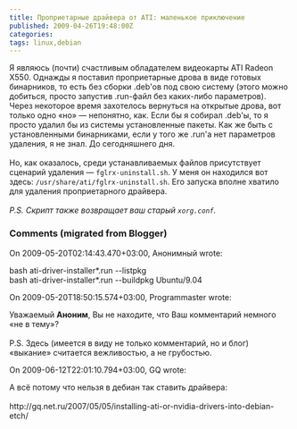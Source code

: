 ```yaml
---
title: Проприетарные драйвера от ATI: маленькое приключение
published: 2009-04-26T19:48:00Z
categories: 
tags: linux,debian
---
```


Я являюсь (почти) счастливым обладателем видеокарты ATI Radeon X550. Однажды я поставил проприетарные дрова в виде готовых бинарников, то есть без сборки .deb'ов под свою систему (этого можно добиться, просто запустив .run-файл без каких-либо параметров). Через некоторое время захотелось вернуться на открытые дрова, вот только одно «но» — непонятно, как. Если бы я собирал .deb'ы, то я просто удалил бы из системы установленные пакеты. Как же быть с установленными бинарниками, если у того же .run'а нет параметров удаления, я не знал. До сегодняшнего дня.<br /><a name='more'></a><br />Но, как оказалось, среди устанавливаемых файлов присутствует сценарий удаления — <code>fglrx-uninstall.sh</code>. У меня он находился вот здесь: <code>/usr/share/ati/fglrx-uninstall.sh</code>. Его запуска вполне хватило для удаления проприетарного драйвера.<br /><br /><i>P.S. Скрипт также возвращает ваш старый <code>xorg.conf</code>.</i>

<h3 id='hakyll-convert-comments-title'>Comments (migrated from Blogger)</h3>
<div class='hakyll-convert-comment'>
<p class='hakyll-convert-comment-date'>On 2009-05-20T02:14:43.470+03:00, Анонимный wrote:</p>
<p class='hakyll-convert-comment-body'>
bash ati-driver-installer*.run --listpkg<br />bash ati-driver-installer*.run --buildpkg Ubuntu/9.04
</p>
</div>

<div class='hakyll-convert-comment'>
<p class='hakyll-convert-comment-date'>On 2009-05-20T18:50:15.574+03:00, Programmaster wrote:</p>
<p class='hakyll-convert-comment-body'>
Уважаемый <B>Аноним</B>, Вы не находите, что Ваш комментарий немного «не в тему»?<br /><br />P.S. Здесь (имеется в виду не только комментарий, но и блог) «выкание» считается вежливостью, а не грубостью.
</p>
</div>

<div class='hakyll-convert-comment'>
<p class='hakyll-convert-comment-date'>On 2009-06-12T22:01:10.794+03:00, GQ wrote:</p>
<p class='hakyll-convert-comment-body'>
А всё потому что нельзя в дебиан так ставить драйвера:<br /><br />http://gq.net.ru/2007/05/05/installing-ati-or-nvidia-drivers-into-debian-etch/
</p>
</div>



